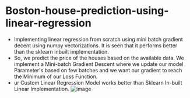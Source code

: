 # Boston-house-prediction-using-linear-regression
* Implementing linear regression from scratch using mini batch gradient decent using numpy vectorizations. It is seen that it performs better than the  sklearn inbuilt  implementation.
* So, we predict the price of the houses based on the available data. We implement a Mini-batch Gradient Descent where we update our model Parameter's based on few batches and we want our gradient to reach the Minimum of our Loss Function.
* ur Custom Linear Regression Model works better than Sklearn In-built Linear Implementation.
![image](https://user-images.githubusercontent.com/72879620/116305643-f65d2100-a79b-11eb-9e1b-afb2e8338c4d.png)

